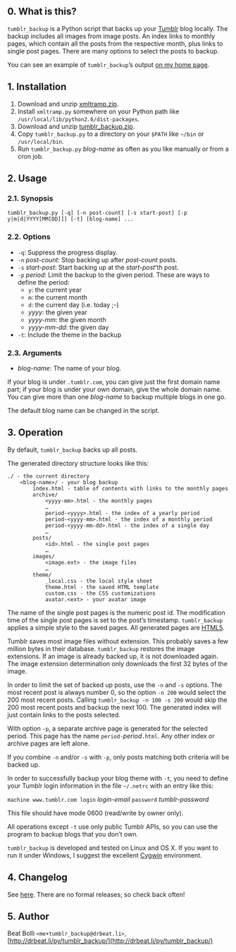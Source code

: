 ## 0. What is this?

`tumblr_backup` is a Python script that backs up your
[Tumblr](http://www.tumblr.com) blog locally. The backup includes all
images from image posts. An index links to monthly pages, which contain
all the posts from the respective month, plus links to single post pages.
There are many options to select the posts to backup.

You can see an example of `tumblr_backup`’s output
[on my home page](http://drbeat.li/tumblr).


## 1. Installation

1. Download and unzip
   [xmltramp.zip](https://github.com/bbolli/xmltramp/zipball/master).
2. Install `xmltramp.py` somewhere on your Python path like
   `/usr/local/lib/python2.6/dist-packages`.
3. Download and unzip
   [tumblr_backup.zip](https://github.com/bbolli/tumblr_backup/zipball/bb).
4. Copy `tumblr_backup.py` to a directory on your `$PATH` like `~/bin` or
   `/usr/local/bin`.
5. Run `tumblr_backup.py` _blog-name_ as often as you like manually
   or from a cron job.


## 2. Usage

### 2.1. Synopsis

    tumblr_backup.py [-q] [-n post-count] [-s start-post] [-p y|m|d|YYYY[MM[DD]]] [-t] [blog-name] ...

### 2.2. Options

* `-q`: Suppress the progress display.
* `-n` _post-count_: Stop backing up after _post-count_ posts.
* `-s` _start-post_: Start backing up at the _start-post_’th post.
* `-p` _period_: Limit the backup to the given period.
  These are ways to define the period:
  * `y`: the current year
  * `m`: the current month
  * `d`: the current day (i.e. today ;-)
  * _yyyy_: the given year
  * _yyyy-mm_: the given month
  * _yyyy-mm-dd_: the given day
* `-t`: Include the theme in the backup

### 2.3. Arguments

* _blog-name_: The name of your blog.

If your blog is under `.tumblr.com`, you can give just the first domain name
part; if your blog is under your own domain, give the whole domain name.
You can give more than one _blog-name_ to backup multiple blogs in one go.

The default blog name can be changed in the script.


## 3. Operation

By default, `tumblr_backup` backs up all posts.

The generated directory structure looks like this:

    ./ - the current directory
        <blog-name>/ - your blog backup
            index.html - table of contents with links to the monthly pages
            archive/
                <yyyy-mm>.html - the monthly pages
                …
                period-<yyyy>.html - the index of a yearly period
                period-<yyyy-mm>.html - the index of a monthly period
                period-<yyyy-mm-dd>.html - the index of a single day
                …
            posts/
                <id>.html - the single post pages
                …
            images/
                <image.ext> - the image files
                …
            theme/
                _local.css - the local style sheet
                theme.html - the saved HTML template
                custom.css - the CSS customizations
                avatar.<ext> - your avatar image

The name of the single post pages is the numeric post id.  The modification
time of the single post pages is set to the post’s timestamp. `tumblr_backup`
applies a simple style to the saved pages. All generated pages are
[HTML5](http://www.whatwg.org/specs/web-apps/current-work/multipage/).

Tumblr saves most image files without extension. This probably saves a few
million bytes in their database. `tumblr_backup` restores the image extensions.
If an image is already backed up, it is not downloaded again. The image
extension determination only downloads the first 32 bytes of the image.

In order to limit the set of backed up posts, use the `-n` and `-s` options.
The most recent post is always number 0, so the option `-n 200` would select
the 200 most recent posts. Calling `tumblr_backup -n 100 -s 200` would skip
the 200 most recent posts and backup the next 100. The generated index will
just contain links to the posts selected.

With option `-p`, a separate archive page is generated for the
selected period. This page has the name `period-`_period_`.html`.
Any other index or archive pages are left alone.

If you combine `-n` and/or `-s` with `-p`, only posts matching both criteria
will be backed up.

In order to successfully backup your blog theme with `-t`, you need to define
your Tumblr login information in the file `~/.netrc` with an entry like this:

`machine www.tumblr.com login` _login-email_ `password` _tumblr-password_

This file should have mode 0600 (read/write by owner only).

All operations except `-t` use only public Tumblr APIs, so you can use the
program to backup blogs that you don’t own.

`tumblr_backup` is developed and tested on Linux and OS X. If you want to
run it under Windows, I suggest the excellent [Cygwin](http://cygwin.com)
environment.


## 4. Changelog

See [here](https://github.com/bbolli/tumblr_backup/commits/bb). There are no
formal releases; so check back often!


## 5. Author

Beat Bolli `<me+tumblr_backup@drbeat.li>`,
[http://drbeat.li/py/tumblr_backup/](http://drbeat.li/py/tumblr_backup/)
